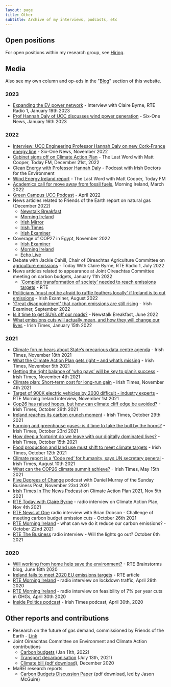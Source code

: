 ```yaml
---
layout: page
title: Other
subtitle: Archive of my interviews, podcasts, etc
---
```

## Open positions
For open positions within my research group, see [Hiring](/hiring).

## Media
Also see my own column and op-eds in the "[Blog](/blog)" section of this website.

### 2023
- [Expanding the EV power network](https://www.rte.ie/radio/radio1/clips/22199540/) - Interview with Claire Byrne, RTE Radio 1, January 19th 2023
- [Prof Hannah Daly of UCC discusses wind power generation](https://www.rte.ie/news/player/2023/0116/22198059-prof-hannah-daly-of-ucc-discusses-wind-power-generation/) - Six-One News, January 16th 2023


### 2022
- [Interview: UCC Engineering Professor Hannah Daly on new Cork-France energy line](https://www.rte.ie/news/player/2022/1125/22177418-interview-ucc-engineering-professor-hannah-daly-on-new-cork-france-energy-line/) - Six-One News, November 2022
- [Cabinet signs off on Climate Action Plan](https://www.todayfm.com/podcasts/the-last-word-with-matt-cooper/cabinet-signs-off-on-climate-action-plan) - The Last Word with Matt Cooper, Today FM, December 21st, 2022
- [Clean Energy with Professor Hannah Daly](https://podcasts.apple.com/ie/podcast/clean-energy-with-professor-hannah-daly/id1554900223?i=1000578307796) - Podcast with Irish Doctors for the Environment
- [Wind Energy Ireland report](https://windenergyireland.com/latest-news/6442-listen-noel-cunniffe-and-hannah-daly-on-today-fm-s-last-word-about-our-zeroby35-ambition) - The Last Word with Matt Cooper, Today FM
- [Academics call for move away from fossil fuels](https://www.rte.ie/radio/radio1/clips/22075980/), Morning Ireland, March 2022
- [Green Campus UCC Podcast](https://www.ucc.ie/en/greencampus/news/green-campus-podcast-episode-8-with-ucc-lecturer-hannah-daly.html) - April 2022
- News articles related to Friends of the Earth report on natural gas (December 2022)
    * [Newstalk Breakfast](https://www.newstalk.com/podcasts/highlights-from-newstalk-breakfast/cut-gas-consumption-to-meet-climate-targets)
    * [Morning Ireland](https://www.rte.ie/radio/radio1/clips/22180706/)
    * [Irish Mirror](https://www.irishmirror.ie/news/irish-news/growing-power-demand-likes-data-28659314)
    * [Irish Times](https://www.irishtimes.com/business/2022/12/05/rising-gas-demand-blocking-progress-on-climate-and-energy-security-experts-warn/)
    * [Irish Examiner](https://www.irishexaminer.com/news/arid-41023433.html)
- Coverage of COP27 in Egypt, November 2022
    * [Irish Examiner](https://www.irishexaminer.com/opinion/commentanalysis/arid-41000885.html)
    * [Morning Ireland](https://www.rte.ie/radio/radio1/clips/22165983/)
    * [Echo Live](https://www.echolive.ie/corknews/arid-40999673.htmlh)
- Debate with Jackie Cahill, Chair of Oireachtas Agriculture Committee on [agriculture emissions](https://www.rte.ie/radio/radio1/clips/22124731/) - Today With Claire Byrne, RTE Radio 1, July 2022
- News articles related to appearance at Joint Oireachtas Committee meeting on carbon budgets, January 11th 2022
    * ['Complete transformation of society' needed to reach emissions targets](https://www.rte.ie/news/politics/2022/0111/1273084-carbon-budgets/) - RTE
- [Politicians 'must not be afraid to ruffle feathers locally' if Ireland is to cut emissions](https://www.irishexaminer.com/news/arid-40942304.html) - Irish Examiner, August 2022
- ['Great disappointment' that carbon emissions are still rising](https://www.irishexaminer.com/news/arid-40955291.html) - Irish Examiner, September 2022
- [Is it time to get SUVs off our roads?](https://www.newstalk.com/podcasts/highlights-from-newstalk-breakfast/is-it-time-to-get-suvs-off-our-roads) - Newstalk Breakfast, June 2022
- [What emissions cuts will actually mean, and how they will change our lives](https://www.irishtimes.com/news/politics/what-emissions-cuts-will-actually-mean-and-how-they-will-change-our-lives-1.4776693?mode=sample&auth-failed=1&pw-origin=https%3A%2F%2Fwww.irishtimes.com%2Fnews%2Fpolitics%2Fwhat-emissions-cuts-will-actually-mean-and-how-they-will-change-our-lives-1.4776693) - Irish Times, January 15th 2022

### 2021
- [Climate forum hears about State’s precarious data centre agenda](https://www.irishtimes.com/news/environment/climate-forum-hears-about-state-s-precarious-data-centre-agenda-1.4732729) - Irish Times, November 18th 2021
- [What the Climate Action Plan gets right – and what’s missing](https://www.irishtimes.com/news/environment/what-the-climate-action-plan-gets-right-and-what-s-missing-1.4720277) - Irish Times, November 5th 2021
- [Getting the right balance of ‘who pays’ will be key to plan’s success](https://www.irishtimes.com/opinion/getting-the-right-balance-of-who-pays-will-be-key-to-plan-s-success-1.4719858) - Irish Times, November 4th 2021
- [Climate plan: Short-term cost for long-run gain](https://www.irishtimes.com/news/environment/climate-plan-short-term-cost-for-long-run-gain-1.4719614) - Irish Times, November 4th 2021
- [Target of 900K electric vehicles by 2030 difficult - industry experts](https://www.rte.ie/news/ireland/2021/1101/1257069-electric-vehicles-ireland/) - RTE Morning Ireland interview, November 1st 2021
- [Cop26 has raised hopes, but how can climate cliff edge be avoided?](https://www.irishtimes.com/news/politics/cop26-has-raised-hopes-but-how-can-climate-cliff-edge-be-avoided-1.4714271) - Irish Times, October 29th 2021
- [Ireland reaches its carbon crunch moment](https://www.irishtimes.com/business/economy/ireland-reaches-its-carbon-crunch-moment-1.4713313) - Irish Times, October 29th 2021
- [Farming and greenhouse gases: is it time to take the bull by the horns?](https://www.irishtimes.com/news/politics/farming-and-greenhouse-gases-is-it-time-to-take-the-bull-by-the-horns-1.4708070) - Irish Times, October 23rd 2021
- [How deep a footprint do we leave with our digitally dominated lives?](https://www.irishtimes.com/news/environment/how-deep-a-footprint-do-we-leave-with-our-digitally-dominated-lives-1.4701589) - Irish Times, October 15th 2021
- [Food production and land use must shift to meet climate targets](https://www.irishtimes.com/opinion/food-production-and-land-use-must-shift-to-meet-climate-targets-1.4697516) - Irish Times, October 12th 2021
- [Climate report is a ‘Code red’ for humanity, says UN secretary general](https://www.irishtimes.com/news/environment/climate-report-is-a-code-red-for-humanity-says-un-secretary-general-1.4643234) - Irish Times, August 10th 2021
- [What can the COP26 climate summit achieve?](https://www.irishtimes.com/news/environment/what-can-the-cop26-climate-summit-achieve-1.4564288) - Irish Times, May 15th 2021
- [Five Degrees of Change](https://www.businesspost.ie/climate-environment/podcast-five-degrees-of-change-hannah-daly-b625ae71) podcast with Daniel Murray of the Sunday Business Post, November 23rd 2021
- [Irish Times In The News Podcast](https://www.irishtimes.com/news/environment/what-the-climate-action-plan-gets-right-and-what-s-missing-1.4720277) on Climate Action Plan 2021, Nov 5th 2021
- [RTE Today with Claire Byrne](https://www.rte.ie/radio/radio1/clips/22025483/) - radio interview on Climate Action Plan, Nov 4th 2021
- [RTE News at One](https://www.rte.ie/radio/radio1/clips/22022159/) radio interview with Brian Dobson - Challenge of meeting carbon budget emission cuts - October 26th 2021
- [RTE Morning Ireland](https://www.rte.ie/radio/radio1/clips/22020673/) - what can we do it reduce our carbon emissions? - October 22nd 2021
- [RTE The Business](https://www.rte.ie/news/business/2021/1006/1251079-will-the-lights-go-out/) radio interview - Will the lights go out? October 6th 2021

### 2020
- [Will working from home help save the environment?](https://www.rte.ie/brainstorm/2020/0617/1148039-working-from-home-commuting-climate-change-coronavirus/) - RTE Brainstorms blog, June 18th 2020
- [Ireland fails to meet 2020 EU emissions targets](https://www.rte.ie/news/2021/1022/1255243-epa-emissions-2020-reduction/) - RTE article
- [RTE Morning Ireland](https://www.rte.ie/news/coronavirus/2020/0428/1135259-climate-change/) - radio interview on lockdown traffic, April 28th 2020
- [RTE Morning Ireland](https://www.rte.ie/news/environment/2020/0429/1135712-green-party-emission-demands-could-cost-40-billion/) - radio interview on feasibility of 7% per year cuts in GHGs, April 30th 2020
- [Inside Politics podcast](https://www.irishtimes.com/news/politics/inside-politics/inside-politics-can-we-reduce-carbon-emissions-by-7-per-year-1.4241738) - Irish Times podcast, April 30th, 2020



## Other reports and contributions
- Research on the future of gas demand, commissioned by Friends of the Earth - [Link](https://www.foe.ie/news/rising-gas-demand-blocking-both-climate-and-energysecurity/)
- Joint Oireachtas Committee on Environment and Climate Action contributions
  * [Carbon budgets](https://www.oireachtas.ie/en/debates/debate/joint_committee_on_environment_and_climate_action/2022-01-11/2/) (Jan 11th, 2022)
  * [Transport decarbonisation](https://www.oireachtas.ie/ga/debates/debate/joint_committee_on_environment_and_climate_action/2021-07-13/2/?highlight%5B0%5D=so) (July 13th, 2021)
  * [Climate bill (pdf download)](https://www.google.com/url?sa=t&rct=j&q=&esrc=s&source=web&cd=&ved=2ahUKEwjhye3_2tn1AhX1QEEAHVNWBgUQFnoECAQQAQ&url=https%3A%2F%2Fdata.oireachtas.ie%2Fie%2Foireachtas%2Fcommittee%2Fdail%2F33%2Fjoint_committee_on_climate_action%2Freports%2F2020%2F2020-12-18_pre-legislative-scrutiny-on-the-draft-of-the-climate-action-and-low-carbon-development-amendment-bill-2020_en.pdf&usg=AOvVaw1J0SNt1TrCmwzD7dOJrPKY), December 2020
- MaREI research reports
  * [Carbon Budgets Discussion Paper](https://www.marei.ie/wp-content/uploads/2020/10/Discussion-Paper_The-role-of-carbon-budgets-in-translating-the-Paris-Agreement-into-national-climate-policy.pdf) (pdf download, led by Jason McGuire)

